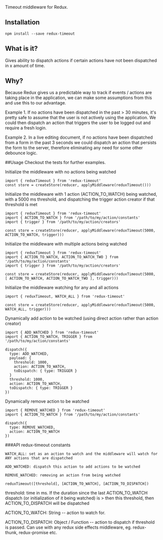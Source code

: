 Timeout middleware for Redux.

Installation
---
```
npm install --save redux-timeout
```

What is it?
---
Gives ability to dispatch actions if certain actions have not been dispatched in x amount of time.

Why?
---
Because Redux gives us a predictable way to track if events / actions are taking place in the application, we can make some assumptions from this and use this to our advantage.  

Example 1. If no actions have been dispatched in the past > 30 minutes, it's pretty safe to assume that the user is not actively using the application.  We could then dispatch an action that triggers the user to be logged out and require a fresh login. 

Example 2. In a live editing document, if no actions have been dispatched from a form in the past 3 seconds we could dispatch an action that persists the form to the server, therefore eliminating any need for some other debounce logic.

##Usage
Checkout the tests for further examples.

Initialize the middleware with no actions being watched
```
import { reduxTimeout } from 'redux-timeout'
const store = createStore(reducer, applyMiddleware(reduxTimeout()))
```

Initialize the middleware with 1 action (ACTION_TO_WATCH) being watched, with a 5000 ms threshold, and dispatching the trigger action creator if that threshold is met
```
import { reduxTimeout } from 'redux-timeout'
import { ACTION_TO_WATCH } from '/path/to/my/action/constants'
import { trigger } from '/path/to/my/action/creators'

const store = createStore(reducer, applyMiddleware(reduxTimeout(5000, ACTION_TO_WATCH, trigger)))
```

Initialize the middleware with multiple actions being watched
```
import { reduxTimeout } from 'redux-timeout'
import { ACTION_TO_WATCH, ACTION_TO_WATCH_TWO } from '/path/to/my/action/constants'
import { trigger } from '/path/to/my/action/creators'

const store = createStore(reducer, applyMiddleware(reduxTimeout(5000, [ ACTION_TO_WATCH, ACTION_TO_WATCH_TWO ], trigger)))
```

Initialize the middleware watching for any and all actions
```
import { reduxTimeout, WATCH_ALL } from 'redux-timeout'

const store = createStore(reducer, applyMiddleware(reduxTimeout(5000, WATCH_ALL, trigger)))
```

Dynamically add action to be watched (using direct action rather than action creator)
```
import { ADD_WATCHED } from 'redux-timeout'
import { ACTION_TO_WATCH, TRIGGER } from '/path/to/my/action/constants'

dispatch({
  type: ADD_WATCHED,
  payload: {
    threshold: 1000,
    action: ACTION_TO_WATCH,
    toDispatch: { type: TRIGGER }
  }
  threshold: 1000,
  action: ACTION_TO_WATCH,
  toDispatch: { type: TRIGGER }
})
```

Dynamically remove action to be watched
```
import { REMOVE_WATCHED } from 'redux-timeout'
import { ACTION_TO_WATCH } from '/path/to/my/action/constants'

dispatch({
  type: REMOVE_WATCHED,
  action: ACTION_TO_WATCH 
})
```


###API
redux-timeout constants
```
WATCH_ALL: set as an action to watch and the middleware will watch for ANY actions that are dispatched 
```
```
ADD_WATCHED: dispatch this action to add actions to be watched
```
```
REMOVE_WATCHED: removing an action from being watched
```
```
reduxTimeout([threshold], [ACTION_TO_WATCH], [ACTION_TO_DISPATCH])
```
threshold: time in ms.  If the duration since the last ACTION_TO_WATCH dispatch (or initialization of it being watched) is > then this threshold, then ACTION_TO_DISPATCH will be dispatched

ACTION_TO_WATCH: String -- action to watch for.

ACTION_TO_DISPATCH: Object / Function -- action to dispatch if threshold is passed.  Can use with any redux side effects middleware, eg. redux-thunk, redux-promise etc.
